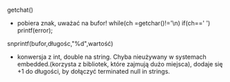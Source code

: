 getchat()
- pobiera znak, uważać na bufor! while(ch =getchar()!='\n\) if(ch==' ') printf(error);

snprintf(bufor,długośc,"%d",wartość)
- konwersja z int, double na string. Chyba nieużywany w systemach embedded.(korzysta z bibliotek, które zajmują dużo miejsca),  dodaje się +1 do długości, by dołączyć terminated null in strings.
